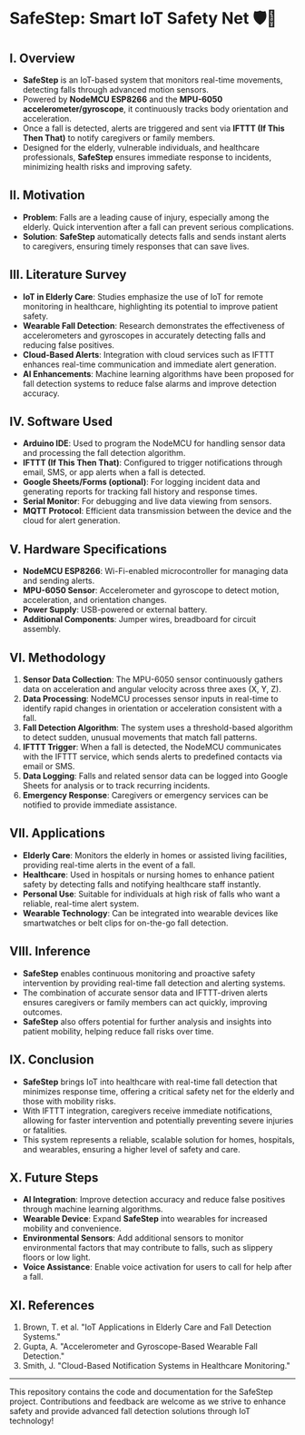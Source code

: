 # SafeStep: Smart IoT Safety Net 🛡️📡

## I. Overview
- **SafeStep** is an IoT-based system that monitors real-time movements, detecting falls through advanced motion sensors.
- Powered by **NodeMCU ESP8266** and the **MPU-6050 accelerometer/gyroscope**, it continuously tracks body orientation and acceleration.
- Once a fall is detected, alerts are triggered and sent via **IFTTT (If This Then That)** to notify caregivers or family members.
- Designed for the elderly, vulnerable individuals, and healthcare professionals, **SafeStep** ensures immediate response to incidents, minimizing health risks and improving safety.

## II. Motivation
- **Problem**: Falls are a leading cause of injury, especially among the elderly. Quick intervention after a fall can prevent serious complications.
- **Solution**: **SafeStep** automatically detects falls and sends instant alerts to caregivers, ensuring timely responses that can save lives.

## III. Literature Survey
- **IoT in Elderly Care**: Studies emphasize the use of IoT for remote monitoring in healthcare, highlighting its potential to improve patient safety.
- **Wearable Fall Detection**: Research demonstrates the effectiveness of accelerometers and gyroscopes in accurately detecting falls and reducing false positives.
- **Cloud-Based Alerts**: Integration with cloud services such as IFTTT enhances real-time communication and immediate alert generation.
- **AI Enhancements**: Machine learning algorithms have been proposed for fall detection systems to reduce false alarms and improve detection accuracy.

## IV. Software Used
- **Arduino IDE**: Used to program the NodeMCU for handling sensor data and processing the fall detection algorithm.
- **IFTTT (If This Then That)**: Configured to trigger notifications through email, SMS, or app alerts when a fall is detected.
- **Google Sheets/Forms (optional)**: For logging incident data and generating reports for tracking fall history and response times.
- **Serial Monitor**: For debugging and live data viewing from sensors.
- **MQTT Protocol**: Efficient data transmission between the device and the cloud for alert generation.

## V. Hardware Specifications
- **NodeMCU ESP8266**: Wi-Fi-enabled microcontroller for managing data and sending alerts.
- **MPU-6050 Sensor**: Accelerometer and gyroscope to detect motion, acceleration, and orientation changes.
- **Power Supply**: USB-powered or external battery.
- **Additional Components**: Jumper wires, breadboard for circuit assembly.

## VI. Methodology
1. **Sensor Data Collection**: The MPU-6050 sensor continuously gathers data on acceleration and angular velocity across three axes (X, Y, Z).
2. **Data Processing**: NodeMCU processes sensor inputs in real-time to identify rapid changes in orientation or acceleration consistent with a fall.
3. **Fall Detection Algorithm**: The system uses a threshold-based algorithm to detect sudden, unusual movements that match fall patterns.
4. **IFTTT Trigger**: When a fall is detected, the NodeMCU communicates with the IFTTT service, which sends alerts to predefined contacts via email or SMS.
5. **Data Logging**: Falls and related sensor data can be logged into Google Sheets for analysis or to track recurring incidents.
6. **Emergency Response**: Caregivers or emergency services can be notified to provide immediate assistance.

## VII. Applications
- **Elderly Care**: Monitors the elderly in homes or assisted living facilities, providing real-time alerts in the event of a fall.
- **Healthcare**: Used in hospitals or nursing homes to enhance patient safety by detecting falls and notifying healthcare staff instantly.
- **Personal Use**: Suitable for individuals at high risk of falls who want a reliable, real-time alert system.
- **Wearable Technology**: Can be integrated into wearable devices like smartwatches or belt clips for on-the-go fall detection.

## VIII. Inference
- **SafeStep** enables continuous monitoring and proactive safety intervention by providing real-time fall detection and alerting systems.
- The combination of accurate sensor data and IFTTT-driven alerts ensures caregivers or family members can act quickly, improving outcomes.
- **SafeStep** also offers potential for further analysis and insights into patient mobility, helping reduce fall risks over time.

## IX. Conclusion
- **SafeStep** brings IoT into healthcare with real-time fall detection that minimizes response time, offering a critical safety net for the elderly and those with mobility risks.
- With IFTTT integration, caregivers receive immediate notifications, allowing for faster intervention and potentially preventing severe injuries or fatalities.
- This system represents a reliable, scalable solution for homes, hospitals, and wearables, ensuring a higher level of safety and care.

## X. Future Steps
- **AI Integration**: Improve detection accuracy and reduce false positives through machine learning algorithms.
- **Wearable Device**: Expand **SafeStep** into wearables for increased mobility and convenience.
- **Environmental Sensors**: Add additional sensors to monitor environmental factors that may contribute to falls, such as slippery floors or low light.
- **Voice Assistance**: Enable voice activation for users to call for help after a fall.

## XI. References
1. Brown, T. et al. "IoT Applications in Elderly Care and Fall Detection Systems."
2. Gupta, A. "Accelerometer and Gyroscope-Based Wearable Fall Detection."
3. Smith, J. "Cloud-Based Notification Systems in Healthcare Monitoring."

---
This repository contains the code and documentation for the SafeStep project. Contributions and feedback are welcome as we strive to enhance safety and provide advanced fall detection solutions through IoT technology!
